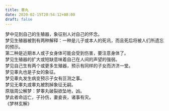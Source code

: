 ```yaml
---
title: 睾丸
date: 2020-02-15T20:54:12+08:00
draft: false
---
```


梦中见到自己的生殖器，象征别人对自己的怀念。<br>
梦见生殖器被割有两种解释：一种是儿子或本人的死讯，而且死后将被人们所遗忘的预示。<br>
第二种是近期本人或子女身体可能会受到伤害，要注意身体了。<br>
梦见生殖器的扩大或短缺意味着自己在人间的声望的强弱。<br>
梦见自己生有两个或更多生殖器，预示有同样的子女而济济一堂。<br>
梦见睾丸也是子女的象征。<br>
梦见睾丸发生病变预示子女有叵测之事。<br>
梦见无睾丸或睾丸被割掉象征无嗣。<br>
原版周公解梦：梦睾丸破裂欲坠地，凶。<br>
梦此者命运亡，子孙伤，妻妾丧，诸事有灾。<br>
《梦林玄解》